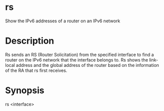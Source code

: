# rs
Show the IPv6 addresses of a router on an IPv6 network

# Description
Rs sends an RS (Router Solicitation) from the specified interface to find a router on the IPv6 network that the interface belongs to. Rs shows the link-local address and the global address of the router based on the information of the RA that rs first receives.

# Synopsis
rs &lt;interface>
  
